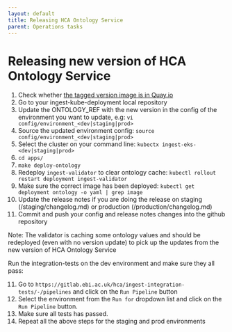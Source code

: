 ```yaml
---
layout: default
title: Releasing HCA Ontology Service
parent: Operations tasks
---
```


# Releasing new version of HCA Ontology Service
1. Check whether [the tagged version image is in Quay.io](https://quay.io/repository/ebi-ait/ontology?tab=tags)
2. Go to your ingest-kube-deployment local repository
3. Update the ONTOLOGY_REF with the new version in the config of the environment you want to update, e.g: `vi config/environment_<dev|staging|prod>`
4. Source the updated environment config: `source config/environment_<dev|staging|prod>`
5. Select the cluster on your command line: `kubectx ingest-eks-<dev|staging|prod>`
6. `cd apps/`
7. `make deploy-ontology`
8. Redeploy `ingest-validator` to clear ontology cache: `kubectl rollout restart deployment ingest-validator`
9. Make sure the correct image has been deployed: `kubectl get deployment ontology -o yaml | grep image`
1. Update the release notes if you are doing the release on staging (/staging/changelog.md) or production (/production/changelog.md)
12. Commit and push your config and release notes changes into the github repository

Note: The validator is caching some ontology values and should be redeployed (even with no version update) to pick up the updates from the new version of HCA Ontology Service

Run the integration-tests on the dev environment and make sure they all pass:

11. Go to `https://gitlab.ebi.ac.uk/hca/ingest-integration-tests/-/pipelines` and click on the `Run Pipeline` button
12. Select the environment from the `Run for` dropdown list and click on the `Run Pipeline` button.
13. Make sure all tests has passed.
14. Repeat all the above steps for the staging and prod environments


